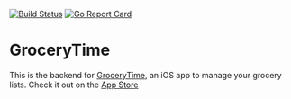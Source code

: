 [![Build Status](https://travis-ci.com/bradpurchase/grocerytime.svg?branch=master)](https://travis-ci.com/github/bradpurchase/grocerytime) [![Go Report Card](https://goreportcard.com/badge/github.com/bradpurchase/grocerytime)](https://goreportcard.com/report/github.com/bradpurchase/grocerytime)

# GroceryTime

This is the backend for [GroceryTime](https://groceryti.me), an iOS app to manage your grocery lists. Check it out on the [App Store](https://apps.apple.com/app/id1526291340)
